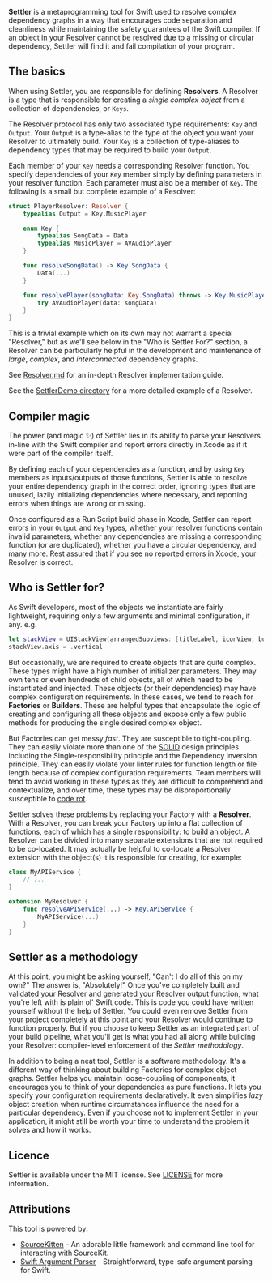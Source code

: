 **Settler** is a metaprogramming tool for Swift used to resolve complex dependency graphs in a way that encourages code separation and cleanliness while maintaining the safety guarantees of the Swift compiler. If an object in your Resolver cannot be resolved due to a missing or circular dependency, Settler will find it and fail compilation of your program.

## The basics

When using Settler, you are responsible for defining **Resolvers**. A Resolver is a type that is responsible for creating a _single complex object_ from a collection of dependencies, or `Keys`.

The Resolver protocol has only two associated type requirements: `Key` and `Output`. Your `Output` is a type-alias to the type of the object you want your Resolver to ultimately build. Your `Key` is a collection of type-aliases to dependency types that may be required to build your `Output`.

Each member of your `Key` needs a corresponding Resolver function. You specify dependencies of your `Key` member simply by defining parameters in your resolver function. Each parameter must also be a member of `Key`. The following is a small but complete example of a Resolver:

```swift
struct PlayerResolver: Resolver {
    typealias Output = Key.MusicPlayer

    enum Key {
        typealias SongData = Data
        typealias MusicPlayer = AVAudioPlayer
    }

    func resolveSongData() -> Key.SongData {
        Data(...)
    }

    func resolvePlayer(songData: Key.SongData) throws -> Key.MusicPlayer {
        try AVAudioPlayer(data: songData)
    }
}
```

This is a trivial example which on its own may not warrant a special "Resolver," but as we'll see below in the "Who is Settler For?" section, a Resolver can be particularly helpful in the development and maintenance of _large_, _complex_, and _interconnected_ dependency graphs.

See [Resolver.md](https://github.com/daltonclaybrook/Settler/blob/main/Resolver.md) for an in-depth Resolver implementation guide.

See the [SettlerDemo directory](https://github.com/daltonclaybrook/Settler/tree/main/Sources/SettlerDemo) for a more detailed example of a Resolver.

## Compiler magic

The power (and magic ✨) of Settler lies in its ability to parse your Resolvers in-line with the Swift compiler and report errors directly in Xcode as if it were part of the compiler itself.

By defining each of your dependencies as a function, and by using `Key` members as inputs/outputs of those functions, Settler is able to resolve your entire dependency graph in the correct order, ignoring types that are unused, lazily initializing dependencies where necessary, and reporting errors when things are wrong or missing.

Once configured as a Run Script build phase in Xcode, Settler can report errors in your `Output` and `Key` types, whether your resolver functions contain invalid parameters, whether any dependencies are missing a corresponding function (or are duplicated), whether you have a circular dependency, and many more. Rest assured that if you see no reported errors in Xcode, your Resolver is correct.

## Who is Settler for?

As Swift developers, most of the objects we instantiate are fairly lightweight, requiring only a few arguments and minimal configuration, if any. e.g.

```swift
let stackView = UIStackView(arrangedSubviews: [titleLabel, iconView, button])
stackView.axis = .vertical
```

But occasionally, we are required to create objects that are quite complex. These types might have a high number of initializer parameters. They may own tens or even hundreds of child objects, all of which need to be instantiated and injected. These objects (or their dependencies) may have complex configuration requirements. In these cases, we tend to reach for **Factories** or **Builders**. These are helpful types that encapsulate the logic of creating and configuring all these objects and expose only a few public methods for producing the single desired complex object.

But Factories can get messy _fast_. They are susceptible to tight-coupling. They can easily violate more than one of the [SOLID](https://en.wikipedia.org/wiki/SOLID) design principles including the Single-responsibility principle and the Dependency inversion principle. They can easily violate your linter rules for function length or file length because of complex configuration requirements. Team members will tend to avoid working in these types as they are difficult to comprehend and contextualize, and over time, these types may be disproportionally susceptible to [code rot](https://en.wikipedia.org/wiki/Software_rot).

Settler solves these problems by replacing your Factory with a **Resolver**. With a Resolver, you can break your Factory up into a flat collection of functions, each of which has a single responsibility: to build an object. A Resolver can be divided into many separate extensions that are not required to be co-located. It may actually be helpful to co-locate a Resolver extension with the object(s) it is responsible for creating, for example:

```swift
class MyAPIService {
    // ...
}

extension MyResolver {
    func resolveAPIService(...) -> Key.APIService {
        MyAPIService(...)
    }
}
```

## Settler as a methodology

At this point, you might be asking yourself, "Can't I do all of this on my own?" The answer is, "Absolutely!" Once you've completely built and validated your Resolver and generated your Resolver output function, what you're left with is plain ol' Swift code. This is code you could have written yourself without the help of Settler. You could even remove Settler from your project completely at this point and your Resolver would continue to function properly. But if you choose to keep Settler as an integrated part of your build pipeline, what you'll get is what you had all along while building your Resolver: compiler-level enforcement of the _Settler methodology_.

In addition to being a neat tool, Settler is a software methodology. It's a different way of thinking about building Factories for complex object graphs. Settler helps you maintain loose-coupling of components, it encourages you to think of your dependencies as pure functions. It lets you specify your configuration requirements declaratively. It even simplifies _lazy_ object creation when runtime circumstances influence the need for a particular dependency. Even if you choose not to implement Settler in your application, it might still be worth your time to understand the problem it solves and how it works.

## Licence

Settler is available under the MIT license. See [LICENSE](https://github.com/daltonclaybrook/Settler/blob/main/LICENSE) for more information.

## Attributions

This tool is powered by:

* [SourceKitten](https://github.com/jpsim/SourceKitten) - An adorable little framework and command line tool for interacting with SourceKit.
* [Swift Argument Parser](https://github.com/apple/swift-argument-parser) - Straightforward, type-safe argument parsing for Swift.
